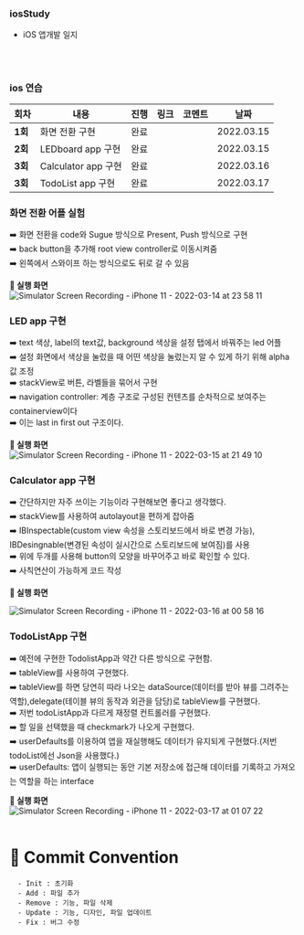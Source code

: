 ### iosStudy


- iOS 앱개발 일지

</br>
</br>




### ios 연습

| 회차    | 내용 | 진행 | 링크 | 코멘트 | 날짜 |
| ------- | ---- | ---- | ---- | ------ | ---- |
| **1회** | 화면 전환 구현 | 완료 |      |        | 2022.03.15 |
| **2회** | LEDboard app 구현| 완료 |      |        | 2022.03.15 |
| **3회** | Calculator app 구현| 완료 |      |        | 2022.03.16 |
| **3회** | TodoList app 구현| 완료 |  |        | 2022.03.17 |


### 화면 전환 어플 실험
   ➡️ 화면 전환을 code와 Sugue 방식으로 Present, Push 방식으로 구현</br>
   ➡️ back button을 추가해 root view controller로 이동시켜줌</br>
   ➡️ 왼쪽에서 스와이프 하는 방식으로도 뒤로 갈 수 있음</br>
   
**📲 실행 화면 </br>**
![Simulator Screen Recording - iPhone 11 - 2022-03-14 at 23 58 11](https://user-images.githubusercontent.com/77050826/158200574-799eb96d-839a-44a7-add5-28699d87ddca.gif)</br>

### LED app 구현
   ➡️ text 색상, label의 text값, background 색상을 설정 탭에서 바꿔주는 led 어플</br>
   ➡️ 설정 화면에서 색상을 눌렀을 때 어떤 색상을 눌렀는지 알 수 있게 하기 위해 alpha 값 조정</br>
   ➡️ stackView로 버튼, 라벨들을 묶어서 구현</br>
   ➡️ navigation controller: 계층 구조로 구성된 컨텐츠를 순차적으로 보여주는 containerview이다</br>
   ➡️ 이는 last in first out 구조이다.</br>
   
**📲 실행 화면 </br>**
![Simulator Screen Recording - iPhone 11 - 2022-03-15 at 21 49 10](https://user-images.githubusercontent.com/77050826/158382024-81a43623-bdc7-475f-b1a1-ea9d49fe2210.gif)</br>

### Calculator app 구현
   ➡️ 간단하지만 자주 쓰이는 기능이라 구현해보면 좋다고 생각했다.</br>
   ➡️ stackView를 사용하여 autolayout을 편하게 잡아줌</br>
   ➡️ IBInspectable(custom view 속성을 스토리보드에서 바로 변경 가능), IBDesingnable(변경된 속성이 실시간으로 스토리보드에 보여짐)를 사용</br>
   ➡️ 위에 두개를 사용해 button의 모양을 바꾸어주고 바로 확인할 수 있다.</br>
   ➡️ 사칙연산이 가능하게 코드 작성</br>

**📲 실행 화면 </br>**

![Simulator Screen Recording - iPhone 11 - 2022-03-16 at 00 58 16](https://user-images.githubusercontent.com/77050826/158419339-77adea39-9f7c-4821-b8c1-d8b600355f4d.gif)</br>

### TodoListApp 구현
   ➡️ 예전에 구현한 TodolistApp과 약간 다른 방식으로 구현함.</br>
   ➡️ tableView를 사용하여 구현했다.</br>
   ➡️ tableView를 하면 당연히 따라 나오는 dataSource(데이터를 받아 뷰를 그려주는 역할),delegate(테이블 뷰의 동작과 외관을 담당)로 tableView를 구현했다.</br>
   ➡️ 저번 todoListApp과 다르게 재정렬 컨트롤러를 구현했다.</br>
   ➡️ 할 일을 선택했을 때 checkmark가 나오게 구현했다.</br>
   ➡️ userDefaults를 이용하여 앱을 재실행해도 데이터가 유지되게 구현했다.(저번 todoList에선 Json을 사용했다.)</br>
   ➡️ userDefaults: 앱이 실행되는 동안 기본 저장소에 접근해 데이터를 기록하고 가져오는 역할을 하는 interface</br>
   
**📲 실행 화면 </br>**
![Simulator Screen Recording - iPhone 11 - 2022-03-17 at 01 07 22](https://user-images.githubusercontent.com/77050826/158634903-5ad74360-4509-42f5-9f6d-b8edbd4a9060.gif)</br></br>




# :memo: Commit Convention

```
  - Init : 초기화
  - Add : 파일 추가
  - Remove : 기능, 파일 삭제
  - Update : 기능, 디자인, 파일 업데이트
  - Fix : 버그 수정
```

<br></br>
